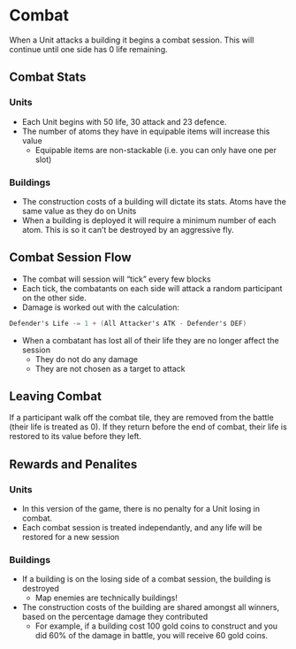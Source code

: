 # Combat

When a Unit attacks a building it begins a combat session. This will continue until one side has 0 life remaining. 

## Combat Stats

### **********Units**********

- Each Unit begins with 50 life, 30 attack and 23 defence.
- The number of atoms they have in equipable items will increase this value
    - Equipable items are non-stackable (i.e. you can only have one per slot)

### Buildings

- The construction costs of a building will dictate its stats. Atoms have the same value as they do on Units
- When a building is deployed it will require a minimum number of each atom. This is so it can’t be destroyed by an aggressive fly.

## Combat Session Flow

- The combat will session will “tick” every few blocks
- Each tick, the combatants on each side will attack a random participant on the other side.
- Damage is worked out with the calculation:

```csharp
Defender's Life -= 1 + (All Attacker's ATK - Defender's DEF)
```

- When a combatant has lost all of their life they are no longer affect the session
    - They do not do any damage
    - They are not chosen as a target to attack

## Leaving Combat

If a participant walk off the combat tile, they are removed from the battle (their life is treated as 0). If they return before the end of combat, their life is restored to its value before they left.

## Rewards and Penalites

### **********Units**********

- In this version of the game, there is no penalty for a Unit losing in combat.
- Each combat session is treated independantly, and any life will be restored for a new session

### Buildings

- If a building is on the losing side of a combat session, the building is destroyed
    - Map enemies are technically buildings!
- The construction costs of the building are shared amongst all winners, based on the percentage damage they contributed
    - For example, if a building cost 100 gold coins to construct and you did 60% of the damage in battle, you will receive 60 gold coins.